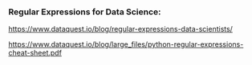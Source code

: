 ### Regular Expressions for Data Science:
https://www.dataquest.io/blog/regular-expressions-data-scientists/

https://www.dataquest.io/blog/large_files/python-regular-expressions-cheat-sheet.pdf
